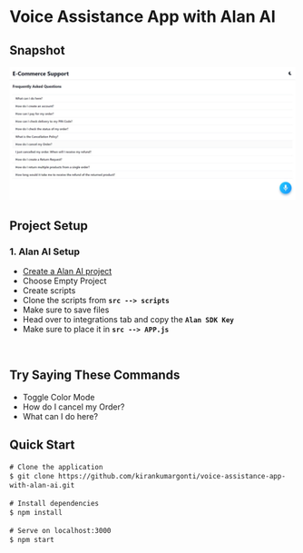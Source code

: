 # Voice Assistance App with Alan AI

## Snapshot
[![screenshot](./src/screenshot.jpg)](https://kirankumargonti.github.io/voice-assistance-app-with-alan-ai/)


## Project Setup

### 1. Alan AI Setup

- [Create a Alan AI project ](https://studio.alan.app/projects)
- Choose Empty Project
- Create scripts
- Clone the scripts from **`src --> scripts`**
- Make sure to save files 
- Head over to integrations tab and copy the **`Alan SDK Key`** 
- Make sure to place it in **`src --> APP.js`**

<br />

## Try Saying These Commands
- Toggle Color Mode
- How do I cancel my Order?
- What can I do here?
## Quick Start

    # Clone the application
    $ git clone https://github.com/kirankumargonti/voice-assistance-app-with-alan-ai.git

    # Install dependencies
    $ npm install

    # Serve on localhost:3000
    $ npm start
